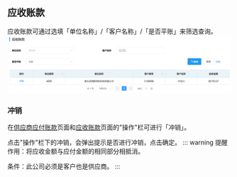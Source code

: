 ## 应收账款
应收账款可通过选填「单位名称」/「客户名称」/「是否平账」来筛选查询。
![图片](/images/finance/finance3.png)  
### 冲销
在<u>供应商应付账款</u>页面和<u>应收账款</u>页面的"操作"栏可进行「冲销」。 

点击"操作"栏下的<kbd>冲销</kbd>，会弹出提示是否进行冲销，点击<kbd>确定</kbd>。
::: warning 提醒
作用：将应收金额与应付金额的相同部分相抵消。

条件：此公司必须是客户也是供应商。
:::